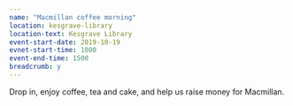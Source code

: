 ```yaml
---
name: "Macmillan coffee morning"
location: kesgrave-library
location-text: Kesgrave Library
event-start-date: 2019-10-19
evnet-start-time: 1000
event-end-time: 1500
breadcrumb: y
---
```


Drop in, enjoy coffee, tea and cake, and help us raise money for Macmillan.
